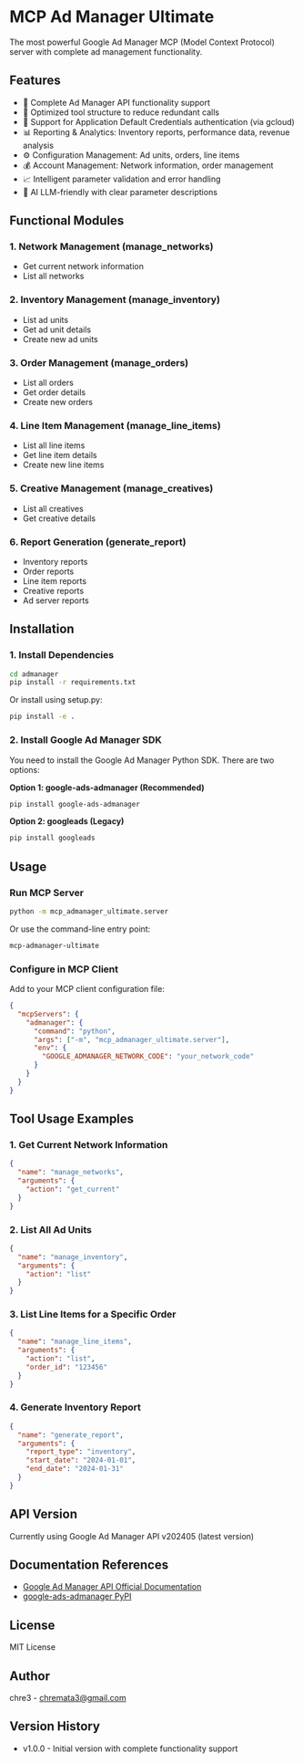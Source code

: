 # MCP Ad Manager Ultimate

The most powerful Google Ad Manager MCP (Model Context Protocol) server with complete ad management functionality.

## Features

- 🎯 Complete Ad Manager API functionality support
- 🚀 Optimized tool structure to reduce redundant calls
- 🔐 Support for Application Default Credentials authentication (via gcloud)
- 📊 Reporting & Analytics: Inventory reports, performance data, revenue analysis
- ⚙️ Configuration Management: Ad units, orders, line items
- 💰 Account Management: Network information, order management
- 📈 Intelligent parameter validation and error handling
- 🎯 AI LLM-friendly with clear parameter descriptions

## Functional Modules

### 1. Network Management (manage_networks)
- Get current network information
- List all networks

### 2. Inventory Management (manage_inventory)
- List ad units
- Get ad unit details
- Create new ad units

### 3. Order Management (manage_orders)
- List all orders
- Get order details
- Create new orders

### 4. Line Item Management (manage_line_items)
- List all line items
- Get line item details
- Create new line items

### 5. Creative Management (manage_creatives)
- List all creatives
- Get creative details

### 6. Report Generation (generate_report)
- Inventory reports
- Order reports
- Line item reports
- Creative reports
- Ad server reports

## Installation

### 1. Install Dependencies

```bash
cd admanager
pip install -r requirements.txt
```

Or install using setup.py:

```bash
pip install -e .
```

### 2. Install Google Ad Manager SDK

You need to install the Google Ad Manager Python SDK. There are two options:

**Option 1: google-ads-admanager (Recommended)**
```bash
pip install google-ads-admanager
```

**Option 2: googleads (Legacy)**
```bash
pip install googleads
```


## Usage

### Run MCP Server

```bash
python -m mcp_admanager_ultimate.server
```

Or use the command-line entry point:

```bash
mcp-admanager-ultimate
```

### Configure in MCP Client

Add to your MCP client configuration file:

```json
{
  "mcpServers": {
    "admanager": {
      "command": "python",
      "args": ["-m", "mcp_admanager_ultimate.server"],
      "env": {
        "GOOGLE_ADMANAGER_NETWORK_CODE": "your_network_code"
      }
    }
  }
}
```

## Tool Usage Examples

### 1. Get Current Network Information

```json
{
  "name": "manage_networks",
  "arguments": {
    "action": "get_current"
  }
}
```

### 2. List All Ad Units

```json
{
  "name": "manage_inventory",
  "arguments": {
    "action": "list"
  }
}
```

### 3. List Line Items for a Specific Order

```json
{
  "name": "manage_line_items",
  "arguments": {
    "action": "list",
    "order_id": "123456"
  }
}
```

### 4. Generate Inventory Report

```json
{
  "name": "generate_report",
  "arguments": {
    "report_type": "inventory",
    "start_date": "2024-01-01",
    "end_date": "2024-01-31"
  }
}
```

## API Version

Currently using Google Ad Manager API v202405 (latest version)

## Documentation References

- [Google Ad Manager API Official Documentation](https://developers.google.com/ad-manager/api/start)
- [google-ads-admanager PyPI](https://pypi.org/project/google-ads-admanager/)

## License

MIT License

## Author

chre3 - chremata3@gmail.com

## Version History

- v1.0.0 - Initial version with complete functionality support

